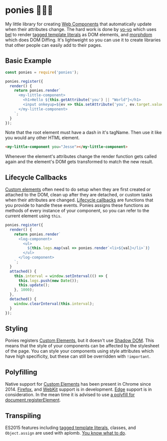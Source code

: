 # ponies 🐎🐎🐎

My little library for creating [Web Components](https://developer.mozilla.org/en-US/docs/Web/Web_Components) that automatically update when their attributes change. The hard work is done by [yo-yo](https://www.npmjs.com/package/yo-yo) which uses [bel](https://www.npmjs.com/package/bel) to render [tagged template literals](https://developer.mozilla.org/en-US/docs/Web/JavaScript/Reference/Template_literals#Tagged_template_literals) as DOM elements, and [morphdom](https://www.npmjs.com/package/morphdom) which does DOM Diffing. It's lightweight so you can use it to create libraries that other people can easily add to their pages. 

## Basic Example

```js
const ponies = require('ponies');

ponies.register({
  render() {
    return ponies.render`
      <my-little-component>
        <h1>Hello ${this.getAttribute('you') || "World"}</h1>
        <input onkeyup=${ev => this.setAttribute('you', ev.target.value)}/>
      </my-little-component>
    `;
  }
});
```

Note that the root element must have a dash in it's tagName. Then use it like you would any other HTML element.

```html
<my-little-component you="Jesse"></my-little-component>
```

Whenever the element's attributes change the render function gets called again and the element's DOM gets transformed to match the new result.

## Lifecycle Callbacks

[Custom elements](https://developer.mozilla.org/en-US/docs/Web/Web_Components/Custom_Elements) often need to do setup when they are first created or attached to the DOM, clean up after they are detached, or custom tasks when their attributes are changed. [Lifecycle callbacks](https://developer.mozilla.org/en-US/docs/Web/Web_Components/Custom_Elements#Lifecycle_callbacks) are functions that you provide to handle these events. Ponies assigns these functions as methods of every instance of your component, so you can refer to the current element using `this`.

```js
ponies.register({
  render() {
    return ponies.render`
      <log-component>
        <ul>
          ${this.logs.map(val => ponies.render`<li>${val}</li>`)}
        </ul>
      </log-component>
    `;
  }
  attached() {
    this.interval = window.setInterval(() => {
      this.logs.push(new Date());
      this.update();
    }, 1000);
  },
  detached() {
    window.clearInterval(this.interval);
  }
});
```

## Styling

Ponies registers [Custom Elements](https://developer.mozilla.org/en-US/docs/Web/Web_Components/Custom_Elements), but it doesn't use [Shadow DOM](https://developer.mozilla.org/en-US/docs/Web/Web_Components/Shadow_DOM). This means that the style of your components can be affected by the stylesheet of the page. You can style your components using style attributes which have high specificity, but these can still be overridden with `!important`.

## Polyfilling

Native support for [Custom Elements](https://developer.mozilla.org/en-US/docs/Web/Web_Components/Custom_Elements) has been present in Chrome since 2014. [Firefox](https://platform-status.mozilla.org/#custom-elements), and [WebKit](https://webkit.org/status/#feature-custom-elements) support is in development. [Edge](https://developer.microsoft.com/en-us/microsoft-edge/platform/status/customelements) support is in consideration. In the mean time it is advised to use [a polyfill for document.registerElement](https://www.npmjs.com/package/document-register-element). 

## Transpiling

ES2015 features including [tagged template literals](https://developer.mozilla.org/en-US/docs/Web/JavaScript/Reference/Template_literals#Tagged_template_literals), classes, and `Object.assign` are used with aplomb. [You know what to do](https://babeljs.io/).